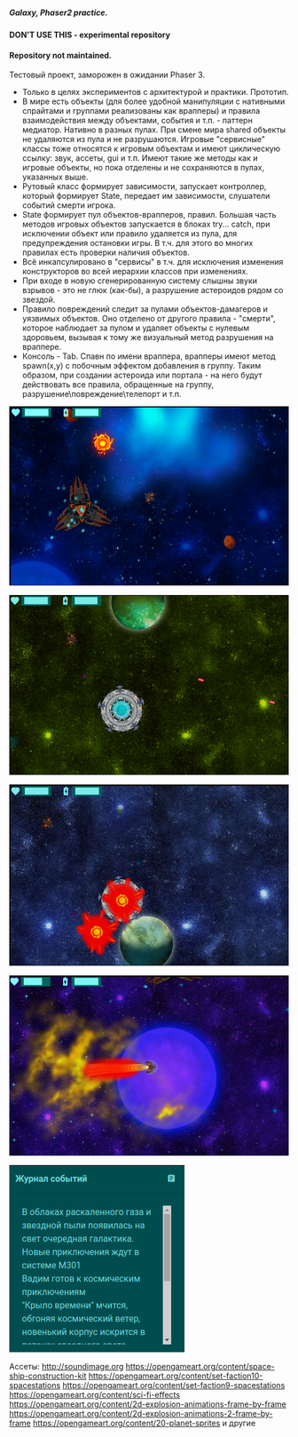 ##### Galaxy, Phaser2 practice.

#### DON'T USE THIS - experimental repository

#### Repository not maintained.

Тестовый проект, заморожен в ожидании Phaser 3.

* Только в целях экспериментов с архитектурой и практики. Прототип.
* В мире есть объекты (для более удобной манипуляции с нативными спрайтами и группами реализованы как врапперы) и правила взаимодействия между объектами, события и т.п. - паттерн медиатор. Нативно в разных пулах. При смене мира shared объекты не удаляются из пула и не разрушаются. Игровые "сервисные" классы тоже относятся к игровым объектам и имеют циклическую ссылку: звук, ассеты, gui и т.п. Имеют такие же методы как и игровые объекты, но пока отделены и не сохраняются в пулах, указанных выше.
* Рутовый класс формирует зависимости, запускает контроллер, который формирует State, передает им зависимости, слушатели событий смерти игрока.
* State формирует пул объектов-врапперов, правил. Большая часть методов игровых объектов запускается в блоках try... catch, при исключении объект или правило удаляется из пула, для предупреждения остановки игры. В т.ч. для этого во многих правилах есть проверки наличия объектов.
* Всё инкапсулировано в "сервисы" в т.ч. для исключения изменения конструкторов во всей иерархии классов при изменениях.
* При входе в новую сгенерированную систему слышны звуки взрывов - это не глюк (как-бы), а разрушение астероидов рядом со звездой.
* Правило повреждений следит за пулами объектов-дамагеров и уязвимых объектов. Оно отделено от другого правила - "смерти", которое наблюдает за пулом и удаляет объекты с нулевым здоровьем, вызывая к тому же визуальный метод разрушения на враппере.
* Консоль - Tab. Спавн по имени враппера, врапперы имеют метод spawn(x,y) с побочным эффектом добавления в группу. Таким образом, при создании астероида или портала - на него будут действовать все правила, обращенные на группу,  разрушение\повреждение\телепорт и т.п.


![]( ./project/screenshots/screen1.png "screen 1")

![]( ./project/screenshots/screen2.png "screen 2")

![]( ./project/screenshots/screen3.png "screen 3")

![]( ./project/screenshots/screen4.png "screen 4")

![]( ./project/screenshots/screen5.png "screen 5")

Ассеты:
http://soundimage.org
https://opengameart.org/content/space-ship-construction-kit
https://opengameart.org/content/set-faction10-spacestations
https://opengameart.org/content/set-faction9-spacestations
https://opengameart.org/content/sci-fi-effects
https://opengameart.org/content/2d-explosion-animations-frame-by-frame
https://opengameart.org/content/2d-explosion-animations-2-frame-by-frame
https://opengameart.org/content/20-planet-sprites
и другие
